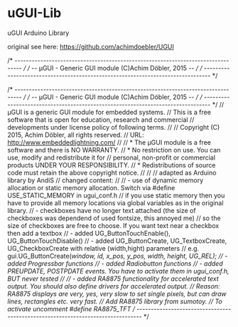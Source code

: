 # uGUI-Lib
uGUI Arduino Library

original see here: https://github.com/achimdoebler/UGUI

/* -------------------------------------------------------------------------------- */
/* -- µGUI - Generic GUI module (C)Achim Döbler, 2015                            -- */
/* -------------------------------------------------------------------------------- */

/* -------------------------------------------------------------------------------- */
/* -- µGUI - Generic GUI module (C)Achim Döbler, 2015                            -- */
/* -------------------------------------------------------------------------------- */
// µGUI is a generic GUI module for embedded systems.
// This is a free software that is open for education, research and commercial
// developments under license policy of following terms.
//
//  Copyright (C) 2015, Achim Döbler, all rights reserved.
//  URL: http://www.embeddedlightning.com/
//
// * The µGUI module is a free software and there is NO WARRANTY.
// * No restriction on use. You can use, modify and redistribute it for
//   personal, non-profit or commercial products UNDER YOUR RESPONSIBILITY.
// * Redistributions of source code must retain the above copyright notice.
//
//
// adapted as Arduino library by AndiS
// changed content:
//
//  - use of dynamic memory allocation or static memory allocation. Switch via #define USE_STATIC_MEMORY in ugui_conf.h
//    if you use static memory then you have to provide all memory locations via global variables as in the original library.
//  - checkboxes have no longer text attached (the size of checkboxes was dependend of used fontsize, this annoyed me)
//      so the size of checkboxes are free to choose. If you want text near a checkbox then add a textbox
//  - added UG_ButtonTouchEnable(), UG_ButtonTouchDisable()
//  - added UG_ButtonCreate, UG_TextboxCreate, UG_CheckboxCreate with relative (width,hight) parameters
//      e.g. gui.UG_ButtonCreate(*window, id, x_pos, y_pos, width, height, UG_REL);
//  - added Progressbar functions
//  - added Radiobutton functions
//  - added PREUPDATE, POSTPDATE events. You have to activate them in ugui_conf.h, BUT never tested
//
//  - added RA8875 functionality for accelerated text output. You should also define drivers for accelerated output.
//    Reason: RA8875 displays are very, yes, very slow to set single pixels, but can draw lines, rectangles etc. very fast.
//    Add RA8875 library from sumotoy.
//    To activate uncomment #define RA8875_TFT
/* -------------------------------------------------------------------------------- */

